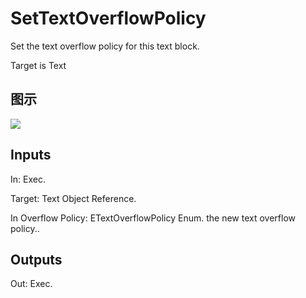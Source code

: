 # SetTextOverflowPolicy

Set the text overflow policy for this text block.

Target is Text

## 图示

![]($-20221218-17553284.png)

## Inputs

In: Exec.

Target: Text Object Reference.

In Overflow Policy: ETextOverflowPolicy Enum. the new text overflow policy..  

## Outputs

Out: Exec.

